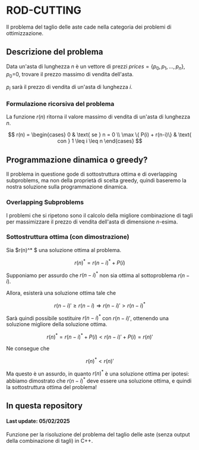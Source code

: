 # ROD-CUTTING #

Il problema del taglio delle aste cade nella categoria dei problemi di ottimizzazione. 

## Descrizione del problema ##
Data un'asta di lunghezza $n$ è un vettore di prezzi $prices = \{p_0, p_1, \dots, p_{n}\}$, $p_0$=0, trovare il prezzo massimo di vendita dell'asta.

$p_i$ sarà il prezzo di vendita di un'asta di lunghezza $i$.

### Formulazione ricorsiva del problema
La funzione $r(n)$ ritorna il valore massimo di vendita di un'asta di lunghezza $n$.

$$
r(n) =
\begin{cases}
0 & \text{ se } n = 0 \\
\max \{ P(i) + r(n-i)\} & \text{ con } 1 \leq i \leq n
\end{cases}
$$

## Programmazione dinamica o greedy?

Il problema in questione gode di sottostruttura ottima e di overlapping subproblems, ma non della proprietà di scelta greedy, quindi baseremo la nostra soluzione sulla programmazione dinamica.

### Overlapping Subproblems

I problemi che si ripetono sono il calcolo della migliore combinazione di tagli per massimizzare il prezzo di vendita dell'asta di dimensione $n$-esima.

### Sottostruttura ottima (con dimostrazione)
Sia $r(n)^* $ una soluzione ottima al problema.

$$
r(n)^* = r(n-i)^* + P(i)
$$

Supponiamo per assurdo che $r(n-i)^*$ non sia ottima al sottoproblema $r(n-i)$.

Allora, esisterà una soluzione ottima tale che

$$
r(n-i)' \geq r(n-i) \Rightarrow r(n-i)' > r(n-i)^*
$$

Sarà quindi possibile sostituire $r(n-i)^*$ con $r(n-i)'$, ottenendo una soluzione migliore della soluzione ottima.

$$
r(n)^* = r(n-i)^* + P(i) < r(n-i)' + P(i) = r(n)'
$$

Ne consegue che

$$
r(n)^* < r(n)'
$$

Ma questo è un assurdo, in quanto $r(n)^*$ è una soluzione ottima per ipotesi: abbiamo dimostrato che $r(n-i)^*$ deve essere una soluzione ottima, e quindi la sottostruttura ottima del problema!

## In questa repository

#### Last update: 05/02/2025
Funzione per la risoluzione del problema del taglio delle aste (senza output della combinazione di tagli) in C++.
